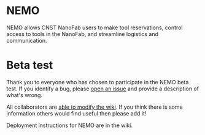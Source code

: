 # NEMO
NEMO allows CNST NanoFab users to make tool reservations, control access to tools in the NanoFab, and streamline logistics and communication.

# Beta test
Thank you to everyone who has chosen to participate in the NEMO beta test. If you identify a bug, please [open an issue](https://github.com/usnistgov/NEMO/issues) and provide a description of what's wrong.

All collaborators are [able to modify the wiki](https://github.com/usnistgov/NEMO/wiki). If you think there is some information others would find useful then please add it!

Deployment instructions for NEMO are in the wiki.
